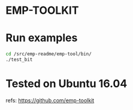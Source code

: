 # EMP-TOOLKIT


# Run examples

```sh
cd /src/emp-readme/emp-tool/bin/
./test_bit
```

# Tested on Ubuntu 16.04

refs: https://github.com/emp-toolkit